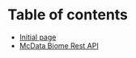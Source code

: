 # Table of contents

* [Initial page](README.md)
* [McData Biome Rest API](https://api.sheety.co/2038ea59d35e3cf806679a2706330dc9/mcDataBiome/mcd)

